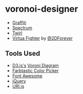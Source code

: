 voronoi-designer
================

* [Graffiti](http://www.stainlessvision.com/lab/voronoi-designer/?c=%23574c4c&c=%23db1a2a&c=%23dbb71a&c=%23db1a90&c=%23db571a&c=%23db781a&c=%23db421a&c=%23db1a68&c=%23db951a&c=%23000000&v=x349y545c0&v=x911y448c0&v=x526y48c0&v=x108y373c0&v=x1066y168c0&v=x674y699c0&v=x471y349c1&v=x905y353c2&v=x286y405c3&v=x635y239c4&v=x805y410c5&v=x528y402c6&v=x369y252c7&v=x768y209c8&v=x687y108c0&v=x394y222c0&v=x181y244c0&v=x510y368c9&v=x617y309c9&v=x776y310c9)
* [Spectrum](http://www.stainlessvision.com/lab/voronoi-designer/?c=%23ff1a1a&c=%23ff4f1a&c=%23ff871a&c=%23ffc21a&c=%23fbff1a&c=%23a3ff1a&c=%2341ff1a&c=%231aff4c&c=%231affa2&c=%231afff3&c=%231ac2ff&c=%231a59ff&c=%231a21ff&c=%23601aff&c=%23d31aff&c=%23ff1ad5&c=%23ff1a95&c=%23ff1a52&c=%23ff221a&c=%23ff721a&c=%23ffd31a&c=%23c0ff1a&c=%2353ff1a&v=x647y314c0&v=x661y329c1&v=x640y350c2&v=x611y334c3&v=x611y293c4&v=x656y273c5&v=x699y302c6&v=x706y359c7&v=x656y403c8&v=x562y385c9&v=x537y252c10&v=x640y188c11&v=x765y227c12&v=x803y370c13&v=x711y510c14&v=x489y494c15&v=x363y281c16&v=x482y61c17&v=x853y43c18&v=x1021y439c19&v=x784y747c20&v=x235y596c21&v=x193y33c22)
* [Twirl](http://www.stainlessvision.com/lab/voronoi-designer/?c=%2364165b&c=%236e1764&c=%235b1553&c=%23000000&c=%23b41da2&c=%23721767&c=%237b196f&c=%239b1c8c&c=%2352144a&c=%234e1347&c=%23601557&v=x109y110c0&v=x342y116c1&v=x667y54c2&v=x874y116c3&v=x1067y115c3&v=x1040y335c3&v=x873y346c3&v=x624y340c3&v=x371y360c4&v=x115y349c3&v=x112y549c3&v=x373y546c3&v=x652y551c3&v=x872y549c3&v=x1061y556c3&v=x53y214c0&v=x168y236c5&v=x247y347c6&v=x336y396c7&v=x444y450c7&v=x533y310c6&v=x324y167c6&v=x622y206c3&v=x559y102c3&v=x733y155c3&v=x570y145c3&v=x388y131c5&v=x228y86c1&v=x303y82c3&v=x294y133c3&v=x286y233c3&v=x347y215c6&v=x267y334c7&v=x329y317c3&v=x395y301c3&v=x473y298c7&v=x496y188c6&v=x427y114c1&v=x371y221c7&v=x436y271c3&v=x403y200c3&v=x363y205c3&v=x451y19c3&v=x498y86c3&v=x377y36c3&v=x234y4c0&v=x761y95c8&v=x831y12c9&v=x602y7c10)
* [Virtua Fighter](http://www.stainlessvision.com/lab/voronoi-designer/?c=%23c4c4c4&c=%23000000&c=%23NaNNaNNaN&v=x733y224c0&v=x465y250c1&v=x565y498c0&v=x940y392c1&v=x457y608c1&v=x683y608c0&v=x561y626c0&v=x515y493c0&v=x634y488c0&v=x729y191c0&v=x868y743c0&v=x923y391c0&v=x692y265c0&v=x594y275c0&v=x723y294c0&v=x836y118c0&v=x687y86c0&v=x554y247c0&v=x585y294c0&v=x593y407c1&v=x701y480c0&v=x419y446c1&v=x556y298c0&v=x699y297c0&v=x699y308c0&v=x659y454c0&v=x599y414c1&v=x537y362c1&v=x504y275c0&v=x506y171c0&v=x496y167c1&v=x458y145c1&v=x431y67c1&v=x539y620c0&v=x499y655c1&v=x555y687c0&v=x637y662c0&v=x950y504c0&v=x909y453c0&v=x900y343c0&v=x914y298c0&v=x914y237c0&v=x919y120c0&v=x824y73c0&v=x729y43c0&v=x666y42c0&v=x489y17c1&v=x526y381c0&v=x578y215c0&v=x559y139c0&v=x685y120c0&v=x651y41c0&v=x766y233c0&v=x747y420c0&v=x725y509c0&v=x743y643c0&v=x873y712c0&v=x420y425c1&v=x440y317c1&v=x709y349c0&v=x558y649c0&v=x628y629c0&v=x713y633c0&v=x541y804c1&v=x531y802c2&v=x1018y792c2&v=x495y537c0&v=x521y595c0&v=x488y319c0&v=x487y255c0&v=x501y151c0&v=x703y759c0&v=x634y760c0&v=x837y794c0&v=x931y631c1&v=x932y569c1&v=x846y529c0&v=x816y581c0&v=x874y579c1&v=x818y640c0&v=x701y529c0&v=x598y547c0&v=x847y456c0&v=x822y398c0&v=x860y337c0&v=x803y334c0&v=x810y296c0&v=x873y263c0&v=x843y182c0&v=x656y352c1&v=x680y396c0&v=x554y430c0&v=x649y434c0&v=x598y329c1&v=x657y259c0&v=x649y166c0&v=x588y160c0&v=x779y111c0&v=x603y95c0&v=x464y552c0&v=x485y545c0&v=x502y562c0&v=x510y568c0&v=x526y547c0&v=x529y529c0&v=x541y563c0&v=x530y576c0&v=x513y586c0&v=x399y503c1&v=x399y587c1&v=x493y551c1&v=x531y551c1&v=x541y526c1&v=x641y471c1&v=x566y586c0&v=x601y628c0&v=x603y661c0&v=x551y718c0&v=x537y674c0&v=x532y650c0&v=x483y626c0&v=x482y626c1&v=x482y629c1&v=x532y715c1&v=x567y796c1&v=x571y787c0&v=x533y641c1&v=x558y647c1&v=x603y635c1&v=x617y642c1&v=x545y705c1&v=x666y816c1&v=x707y772c1&v=x789y773c1&v=x787y744c1&v=x836y694c1&v=x879y600c1&v=x914y539c1&v=x973y527c1&v=x524y366c0&v=x569y331c1&v=x705y523c1&v=x503y167c1&v=x563y145c1&v=x642y153c1&v=x705y159c1&v=x757y221c1&v=x823y270c1&v=x868y334c1&v=x903y354c1&v=x875y430c1&v=x904y396c1&v=x851y199c1&v=x936y163c1&v=x893y279c1&v=x924y245c1&v=x918y301c1&v=x775y721c0&v=x825y684c0&v=x857y596c0&v=x924y523c0&v=x902y539c1&v=x532y142c1&v=x542y57c1&v=x636y0c0&v=x535y51c0&v=x841y169c1&v=x916y112c1&v=x848y133c1&v=x824y68c1&v=x752y72c1&v=x681y116c1&v=x724y26c1&v=x664y35c1&v=x647y32c1&v=x947y487c1&v=x942y443c1&v=x934y383c0&v=x536y365c0&v=x586y372c0&v=x953y698c1&v=x925y631c1&v=x961y496c0&v=x987y513c1) by [@2DForever](http://twitter.com/2DForever)

Tools Used
----------

* [D3.js's](http://d3js.org/) [Voroni Diagram](http://mbostock.github.com/d3/ex/voronoi.html)
* [Farbtastic Color Picker](http://acko.net/blog/farbtastic-jquery-color-picker-plug-in/)
* [Font Awesome](http://fortawesome.github.com/Font-Awesome/)
* [jQuery](http://jquery.com/)
* [URI.js](http://medialize.github.com/URI.js/)
